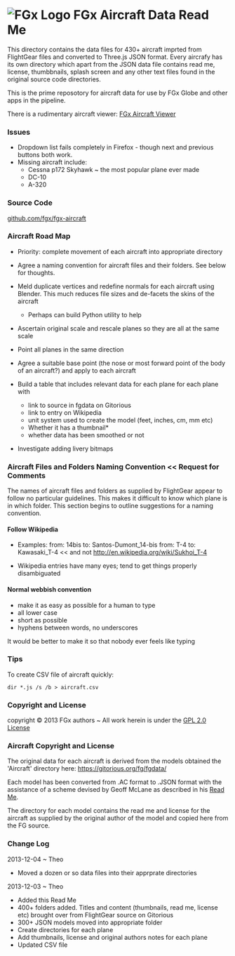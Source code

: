 ![FGx Logo]( http://fgx.github.io/fgx-cap-40x30.png) FGx Aircraft Data Read Me
==============================================================================

This directory contains the data files for 430+ aircraft imprted from FlightGear files and converted to Three.js JSON format.
Every aircrafy has its own directory which apart from the JSON data file contains read me, license, thumbbnails, splash screen 
and any other text files found in the original source code directories.

This is the prime reposotory for aircraft data for use by FGx Globe and other apps in the pipeline.

There is a rudimentary aircraft viewer: [FGx Aircraft Viewer]( ../aircraft-viewer/r2/aircraft-viewer.html )
 

### Issues

* Dropdown list fails completely in Firefox - though next and previous buttons both work.
* Missing aircraft include:
	* Cessna p172 Skyhawk ~ the most popular plane ever made
	* DC-10
	* A-320 

### Source Code
[github.com/fgx/fgx-aircraft](https://github.com/fgx/fgx-aircraft/tree/gh-pages/ )

### Aircraft Road Map

* Priority: complete movement of each aircraft into appropriate directory
* Agree a naming convention for aircraft files and their folders. See below for thoughts.

* Meld duplicate vertices and redefine normals for each aircraft using Blender. 
	This much reduces file sizes and de-facets the skins of the aircraft
	* Perhaps can build Python utility to help
* Ascertain original scale and rescale planes so they are all at the same scale
* Point all planes in the same direction
* Agree a suitable base point (the nose or most forward point of the body of an aircraft?) and apply to each aircraft
* Build a table that includes relevant data for each plane for each plane with 
	* link to source in fgdata on Gitorious
	* link to entry on Wikipedia
	* unit system used to create the model (feet, inches, cm, mm etc)
	* Whether it has a thumbnail*
	* whether data has been smoothed or not

* Investigate adding livery bitmaps


### Aircraft Files and Folders Naming Convention << Request for Comments

The names of aircraft files and folders as supplied by FlightGear appear to follow no particular guidelines. 
This makes it difficult to know which plane is in which folder.
This section begins to outline suggestions for a naming convention.


#### Follow Wikipedia

* Examples:
	from: 14bis
	to: Santos-Dumont_14-bis
	from: T-4
	to: Kawasaki_T-4  << and not http://en.wikipedia.org/wiki/Sukhoi_T-4
	
* Wikipedia entries have many eyes; tend to get things properly disambiguated 

#### Normal webbish convention

* make it as easy as possible for a human to type 
* all lower case
* short as possible
* hyphens between words, no underscores 

It would be better to make it so that nobody ever feels like typing


### Tips
To create CSV file of aircraft quickly:

    dir *.js /s /b > aircraft.csv


### Copyright and License
copyright &copy; 2013 FGx authors ~ All work herein is under the [GPL 2.0 License](https://github.com/fgx/fgx-aircraft/blob/gh-pages/license.md)


### Aircraft Copyright and License
The original data for each aircraft is derived from the models obtained the 'Aircraft' directory here: https://gitorious.org/fg/fgdata/

Each model has been converted from .AC format to .JSON format with the assistance of a scheme devised by Geoff McLane as described in his [Read Me](https://github.com/fgx/fgx-aircraft/blob/gh-pages/readme-r1.md).

The directory for each model contains the read me and license for the aircraft as supplied by the original author of the model and copied here from the FG source.


### Change Log

2013-12-04 ~ Theo

* Moved a dozen or so data files into their apprprate directories
 

2013-12-03 ~ Theo

* Added this Read Me
* 400+ folders added. Titles and content (thumbnails, read me, license etc) brought over from FlightGear source on Gitorious
* 300+ JSON models moved into appropriate folder
* Create directories for each plane
* Add thumbnails, license and original authors notes for each plane 
* Updated CSV file